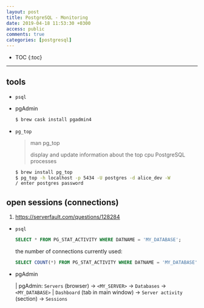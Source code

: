 ```yaml
---
layout: post
title: PostgreSQL - Monitoring
date: 2019-04-18 11:53:30 +0300
access: public
comments: true
categories: [postgresql]
---
```


<!-- more -->

* TOC
{:toc}
<hr>

tools
-----

- `psql`
- pgAdmin

  ```sh
  $ brew cask install pgadmin4
  ```

- `pg_top`

  > man pg_top
  >
  > display and update information about the top cpu PostgreSQL processes

  ```sh
  $ brew install pg_top
  $ pg_top -h localhost -p 5434 -U postgres -d alice_dev -W
  / enter postgres password
  ```

open sessions (connections)
---------------------------

1. <https://serverfault.com/questions/128284>

- `psql`

  ```sql
  SELECT * FROM PG_STAT_ACTIVITY WHERE DATNAME = 'MY_DATABASE';
  ```

  the number of connections currently used:

  ```sql
  SELECT COUNT(*) FROM PG_STAT_ACTIVITY WHERE DATNAME = 'MY_DATABASE';
  ```

- pgAdmin

  | pgAdmin: `Servers` (browser) → `<MY_SERVER>` → `Databases` → `<MY_DATABASE>`
  | `Dashboard` (tab in main window) → `Server activity` (section) → `Sessions`
